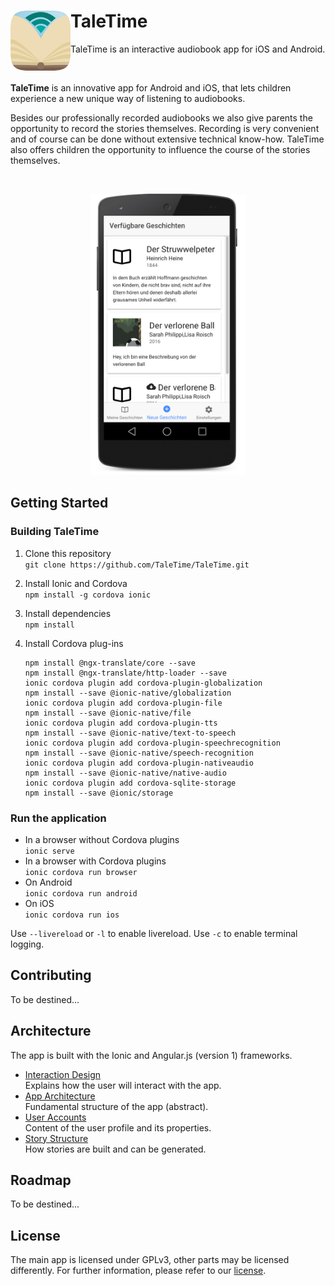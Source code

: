 # <img src="./.github/logo.png" width="96" align="left"> TaleTime 
TaleTime is an interactive audiobook app for iOS and Android.

<br>

**TaleTime** is an innovative app for Android and iOS, that lets children experience a new unique way of listening to audiobooks.

Besides our professionally recorded audiobooks we also give parents the opportunity to record the stories themselves. Recording is very convenient and of course can be done without extensive technical know-how. TaleTime also offers children the opportunity to influence the course of the stories themselves.

<br>

<p align="center">
    <img src="./.github/screenshot1.png" height="450" alt="Screenshot">
</p>


## Getting Started
### Building TaleTime
 1. Clone this repository<br>
 	``git clone https://github.com/TaleTime/TaleTime.git``
2. Install Ionic and Cordova<br>
	``npm install -g cordova ionic``
3. Install dependencies<br>
	``npm install``
4. Install Cordova plug-ins

	```
	npm install @ngx-translate/core --save
	npm install @ngx-translate/http-loader --save
	ionic cordova plugin add cordova-plugin-globalization
	npm install --save @ionic-native/globalization
	ionic cordova plugin add cordova-plugin-file
	npm install --save @ionic-native/file
	ionic cordova plugin add cordova-plugin-tts
	npm install --save @ionic-native/text-to-speech
	ionic cordova plugin add cordova-plugin-speechrecognition
	npm install --save @ionic-native/speech-recognition
	ionic cordova plugin add cordova-plugin-nativeaudio
	npm install --save @ionic-native/native-audio
	ionic cordova plugin add cordova-sqlite-storage
	npm install --save @ionic/storage
	```


### Run the application
- In a browser without Cordova plugins<br>
	``ionic serve``
- In a browser with Cordova plugins<br>
	``ionic cordova run browser``
- On Android<br>
	``ionic cordova run android``
- On iOS<br>
	``ionic cordova run ios``

Use `--livereload` or `-l` to enable livereload.
Use `-c` to enable terminal logging.


## Contributing

To be destined...



## Architecture

The app is built with the Ionic and Angular.js (version 1) frameworks.

- [Interaction Design](docs/interaction_design.md)  
  Explains how the user will interact with the app.
- [App Architecture](docs/app_architecture.md)  
  Fundamental structure of the app (abstract).
- [User Accounts](docs/UserAccounts.md)  
  Content of the user profile and its properties.
- [Story Structure](docs/story_structure.md)  
  How stories are built and can be generated.


## Roadmap

To be destined...


## License

The main app is licensed under GPLv3, other parts may be licensed differently. For further information, please refer to our [license](LICENSE).
